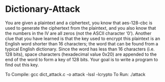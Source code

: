 # Dictionary-Attack

You are given a plaintext and a ciphertext, you know that aes-128-cbc is used to generate the ciphertext from the plaintext, and you also know that the numbers in the IV are all zeros (not the ASCII character ‘0’). Another clue that you have learned is that the key used to encrypt this plaintext is an English word shorter than 16 characters; the word that can be found from a typical English dictionary. Since the word has less than 16 characters (i.e. 128 bits), space characters (hexadecimal value 0x20) are appended to the end of the word to form a key of 128 bits.
Your goal is to write a program to find out this key.

To Compile:
    gcc dict_attack.c -o attack -lssl -lcrypto
To Run:
    ./attack
